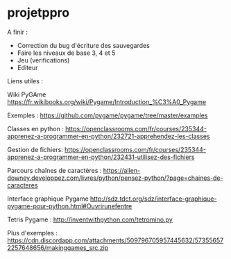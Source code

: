 # projetppro
A finir :
- Correction du bug d'écriture des sauvegardes
- Faire les niveaux de base 3, 4 et 5
- Jeu (verifications)
- Editeur


Liens utiles :

Wiki PyGAme
https://fr.wikibooks.org/wiki/Pygame/Introduction_%C3%A0_Pygame

Exemples : 
https://github.com/pygame/pygame/tree/master/examples


Classes en python :
https://openclassrooms.com/fr/courses/235344-apprenez-a-programmer-en-python/232721-apprehendez-les-classes

Gestion de fichiers:
https://openclassrooms.com/fr/courses/235344-apprenez-a-programmer-en-python/232431-utilisez-des-fichiers


Parcours chaînes de caractères :
https://allen-downey.developpez.com/livres/python/pensez-python/?page=chaines-de-caracteres



Interface graphique Pygame
http://sdz.tdct.org/sdz/interface-graphique-pygame-pour-python.html#Ouvrirunefentre


Tetris Pygame :
http://inventwithpython.com/tetromino.py

Plus d'exemples :
https://cdn.discordapp.com/attachments/509796705957445632/573556572257648656/makinggames_src.zip
